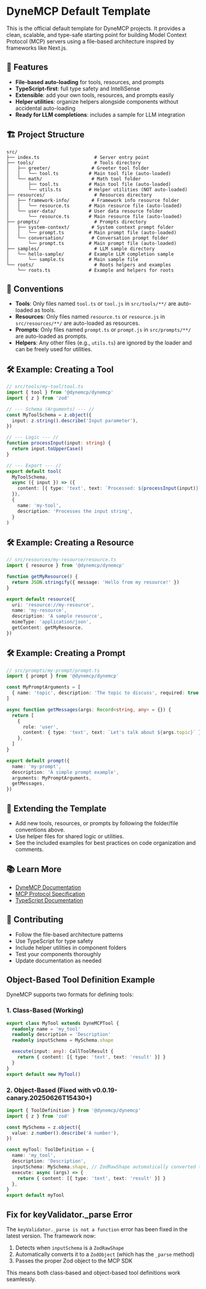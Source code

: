 # DyneMCP Default Template

This is the official default template for DyneMCP projects. It provides a clean, scalable, and type-safe starting point for building Model Context Protocol (MCP) servers using a file-based architecture inspired by frameworks like Next.js.

## 🚀 Features

- **File-based auto-loading** for tools, resources, and prompts
- **TypeScript-first**: full type safety and IntelliSense
- **Extensible**: add your own tools, resources, and prompts easily
- **Helper utilities**: organize helpers alongside components without accidental auto-loading
- **Ready for LLM completions**: includes a sample for LLM integration

## 🏗️ Project Structure

```
src/
├── index.ts                    # Server entry point
├── tools/                      # Tools directory
│   ├── greeter/               # Greeter tool folder
│   │   └── tool.ts           # Main tool file (auto-loaded)
│   └── math/                  # Math tool folder
│       ├── tool.ts           # Main tool file (auto-loaded)
│       └── utils.ts          # Helper utilities (NOT auto-loaded)
├── resources/                  # Resources directory
│   ├── framework-info/        # Framework info resource folder
│   │   └── resource.ts       # Main resource file (auto-loaded)
│   └── user-data/            # User data resource folder
│       └── resource.ts       # Main resource file (auto-loaded)
├── prompts/                    # Prompts directory
│   ├── system-context/        # System context prompt folder
│   │   └── prompt.ts         # Main prompt file (auto-loaded)
│   └── conversation/          # Conversation prompt folder
│       └── prompt.ts         # Main prompt file (auto-loaded)
├── samples/                    # LLM sample directory
│   └── hello-sample/         # Example LLM completion sample
│       └── sample.ts         # Main sample file
└── roots/                      # Roots helpers and examples
    └── roots.ts              # Example and helpers for roots
```

## 🔑 Conventions

- **Tools**: Only files named `tool.ts` or `tool.js` in `src/tools/**/` are auto-loaded as tools.
- **Resources**: Only files named `resource.ts` or `resource.js` in `src/resources/**/` are auto-loaded as resources.
- **Prompts**: Only files named `prompt.ts` or `prompt.js` in `src/prompts/**/` are auto-loaded as prompts.
- **Helpers**: Any other files (e.g., `utils.ts`) are ignored by the loader and can be freely used for utilities.

## 🛠️ Example: Creating a Tool

```typescript
// src/tools/my-tool/tool.ts
import { tool } from '@dynemcp/dynemcp'
import { z } from 'zod'

// --- Schema (Arguments) --- //
const MyToolSchema = z.object({
  input: z.string().describe('Input parameter'),
})

// --- Logic --- //
function processInput(input: string) {
  return input.toUpperCase()
}

// --- Export --- //
export default tool(
  MyToolSchema,
  async ({ input }) => ({
    content: [{ type: 'text', text: `Processed: ${processInput(input)}` }],
  }),
  {
    name: 'my-tool',
    description: 'Processes the input string',
  }
)
```

## 🛠️ Example: Creating a Resource

```typescript
// src/resources/my-resource/resource.ts
import { resource } from '@dynemcp/dynemcp'

function getMyResource() {
  return JSON.stringify({ message: 'Hello from my resource!' })
}

export default resource({
  uri: 'resource://my-resource',
  name: 'my-resource',
  description: 'A sample resource',
  mimeType: 'application/json',
  getContent: getMyResource,
})
```

## 🛠️ Example: Creating a Prompt

```typescript
// src/prompts/my-prompt/prompt.ts
import { prompt } from '@dynemcp/dynemcp'

const MyPromptArguments = [
  { name: 'topic', description: 'The topic to discuss', required: true },
]

async function getMessages(args: Record<string, any> = {}) {
  return [
    {
      role: 'user',
      content: { type: 'text', text: `Let's talk about ${args.topic}` },
    },
  ]
}

export default prompt({
  name: 'my-prompt',
  description: 'A simple prompt example',
  arguments: MyPromptArguments,
  getMessages,
})
```

## 🧩 Extending the Template

- Add new tools, resources, or prompts by following the folder/file conventions above.
- Use helper files for shared logic or utilities.
- See the included examples for best practices on code organization and comments.

## 📚 Learn More

- [DyneMCP Documentation](https://dynemcp.dev)
- [MCP Protocol Specification](https://spec.modelcontextprotocol.io/)
- [TypeScript Documentation](https://www.typescriptlang.org/docs/)

## 🤝 Contributing

- Follow the file-based architecture patterns
- Use TypeScript for type safety
- Include helper utilities in component folders
- Test your components thoroughly
- Update documentation as needed

## Object-Based Tool Definition Example

DyneMCP supports two formats for defining tools:

### 1. Class-Based (Working)

```typescript
export class MyTool extends DyneMCPTool {
  readonly name = 'my_tool'
  readonly description = 'Description'
  readonly inputSchema = MySchema.shape

  execute(input: any): CallToolResult {
    return { content: [{ type: 'text', text: 'result' }] }
  }
}
export default new MyTool()
```

### 2. Object-Based (Fixed with v0.0.19-canary.20250626T15430+)

```typescript
import { ToolDefinition } from '@dynemcp/dynemcp'
import { z } from 'zod'

const MySchema = z.object({
  value: z.number().describe('A number'),
})

const myTool: ToolDefinition = {
  name: 'my_tool',
  description: 'Description',
  inputSchema: MySchema.shape, // ZodRawShape automatically converted to ZodObject
  execute: async (args) => {
    return { content: [{ type: 'text', text: 'result' }] }
  },
}
export default myTool
```

## Fix for keyValidator.\_parse Error

The `keyValidator._parse is not a function` error has been fixed in the latest version. The framework now:

1. Detects when `inputSchema` is a `ZodRawShape`
2. Automatically converts it to a `ZodObject` (which has the `_parse` method)
3. Passes the proper Zod object to the MCP SDK

This means both class-based and object-based tool definitions work seamlessly.

